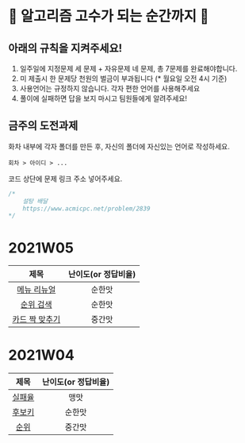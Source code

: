 # 🤜 알고리즘 고수가 되는 순간까지 🤛


아래의 규칙을 지켜주세요!
---

1. 일주일에 지정문제 세 문제 + 자유문제 네 문제, 총 7문제를 완료해야합니다.
2. 미 제출시 한 문제당 천원의 벌금이 부과됩니다 (* 월요일 오전 4시 기준)
3. 사용언어는 규정하지 않습니다. 각자 편한 언어를 사용해주세요
4. 풀이에 실패하면 답을 보지 마시고 팀원들에게 알려주세요! 

금주의 도전과제
---

화차 내부에 각자 폴더를 만든 후, 자신의 폴더에 자신있는 언어로 작성하세요.

`회차 > 아이디 > ...`


코드 상단에 문제 링크 주소 넣어주세요.

```js
/*
    설탕 배달
    https://www.acmicpc.net/problem/2839
*/
```

# 2021W05

| 제목 | 난이도(or 정답비율) |
|:------:|:-----:|
| [메뉴 리뉴얼](https://programmers.co.kr/learn/courses/30/lessons/72411) | 순한맛 |
| [순위 검색](https://programmers.co.kr/learn/courses/30/lessons/72412) | 순한맛 |
| [카드 짝 맞추기](https://programmers.co.kr/learn/courses/30/lessons/72415) | 중간맛 |

# 2021W04

| 제목 | 난이도(or 정답비율) |
|:------:|:-----:|
| [실패율](https://programmers.co.kr/learn/courses/30/lessons/42889) | 맹맛 |
| [후보키](https://programmers.co.kr/learn/courses/30/lessons/42890) | 순한맛 |
| [순위](https://programmers.co.kr/learn/courses/30/lessons/49191) | 중간맛 |